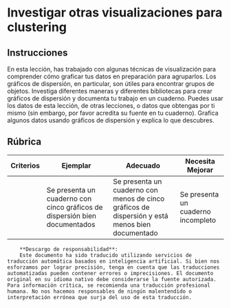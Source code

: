# Investigar otras visualizaciones para clustering

## Instrucciones

En esta lección, has trabajado con algunas técnicas de visualización para comprender cómo graficar tus datos en preparación para agruparlos. Los gráficos de dispersión, en particular, son útiles para encontrar grupos de objetos. Investiga diferentes maneras y diferentes bibliotecas para crear gráficos de dispersión y documenta tu trabajo en un cuaderno. Puedes usar los datos de esta lección, de otras lecciones, o datos que obtengas por ti mismo (sin embargo, por favor acredita su fuente en tu cuaderno). Grafica algunos datos usando gráficos de dispersión y explica lo que descubres.

## Rúbrica

| Criterios | Ejemplar                                                      | Adecuado                                                                                 | Necesita Mejorar                   |
| --------- | -------------------------------------------------------------- | ---------------------------------------------------------------------------------------- | ---------------------------------- |
|           | Se presenta un cuaderno con cinco gráficos de dispersión bien documentados | Se presenta un cuaderno con menos de cinco gráficos de dispersión y está menos bien documentado | Se presenta un cuaderno incompleto |

        **Descargo de responsabilidad**:
        Este documento ha sido traducido utilizando servicios de traducción automática basados en inteligencia artificial. Si bien nos esforzamos por lograr precisión, tenga en cuenta que las traducciones automatizadas pueden contener errores o imprecisiones. El documento original en su idioma nativo debe considerarse la fuente autorizada. Para información crítica, se recomienda una traducción profesional humana. No nos hacemos responsables de ningún malentendido o interpretación errónea que surja del uso de esta traducción.
